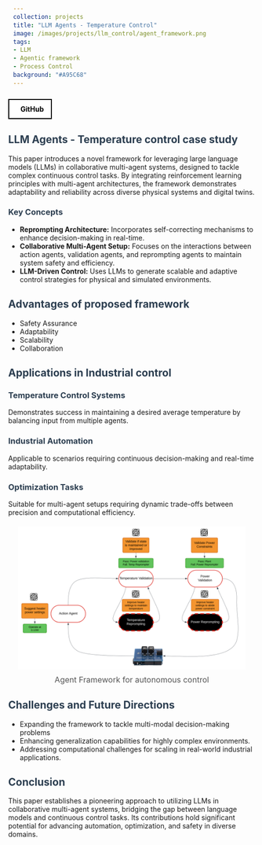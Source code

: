 ```yaml
---
collection: projects
title: "LLM Agents - Temperature Control"
image: /images/projects/llm_control/agent_framework.png
tags: 
- LLM
- Agentic framework 
- Process Control
background: "#A95C68" 
---
```


<style>
    .image-container {
        text-align: center;
        margin: 20px;
    }
    .image-container img {
        max-width: 100%;
        height: auto;
    }
    .image-caption {
        margin-top: 8px;
        font-size: 16px;
        color: #555;
    }
    h1, h2, h3 {
        color: #2c3e50;
    }
    code {
        background-color: #f4f4f4;
        padding: 2px 4px;
        border-radius: 4px;
    }
    pre {
        background-color: #f4f4f4;
        padding: 10px;
        border-radius: 4px;
        overflow-x: auto;
    }
    .equation {
        font-style: italic;
        margin: 10px 0;
    }

    .button-container {
    width: 100%;
    display: flex;
    justify-content: left;
    }

    .button-group {
        display: flex;
        gap: 15px; /* Space between buttons */
        align-items: center;
    }

    .icon-button {
        display: flex;
        align-items: center;
        justify-content: center;
        padding: 10px 15px;
        border: 2px solid black;
        background-color: white;
        color: black;
        font-weight: bold;
        cursor: pointer;
        transition: all 0.3s ease;
        text-decoration: none !important;
    }

    .icon-button i {
        margin-right: 8px;
        font-size: 20px;
    }

    .icon-button:hover {
        background-color: black;
        color: white;
    }
</style>

<div class="button-container">
    <a href="https://github.com/JavalVyas2000/LLM_controls" class="icon-button arxiv-button">
        <i class="fab fa-github"></i>
        <span>GitHub</span>
    </a>
</div>

<h2>LLM Agents - Temperature control case study</h2>
<p>This paper introduces a novel framework for leveraging large language models (LLMs) in collaborative multi-agent systems, designed to tackle complex continuous control tasks. By integrating reinforcement learning principles with multi-agent architectures, the framework demonstrates adaptability and reliability across diverse physical systems and digital twins.</p>

<h3>Key Concepts</h3>
<ul>
    <li><strong>Reprompting Architecture:</strong> Incorporates self-correcting mechanisms to enhance decision-making in real-time.</li>
    <li><strong>Collaborative Multi-Agent Setup:</strong> Focuses on the interactions between action agents, validation agents, and reprompting agents to maintain system safety and efficiency.</li>
    <li><strong>LLM-Driven Control:</strong> Uses LLMs to generate scalable and adaptive control strategies for physical and simulated environments.</li>
</ul>


<h2>Advantages of proposed framework</h2>
<ul>
    <li>Safety Assurance</li>
    <li>Adaptability</li>
    <li>Scalability</li>
    <li>Collaboration</li>
</ul>

<h2>Applications in Industrial control</h2>

<h3>Temperature Control Systems</h3>
<p>Demonstrates success in maintaining a desired average temperature by balancing input from multiple agents.</p>

<h3>Industrial Automation</h3>
<p>Applicable to scenarios requiring continuous decision-making and real-time adaptability.</p>

<h3>Optimization Tasks</h3>
<p>Suitable for multi-agent setups requiring dynamic trade-offs between precision and computational efficiency.</p>


<div class="image-container">
    <img src="images\projects\llm_control\agent_framework.png" alt="agent_framework">
    <div class="image-caption">Agent Framework for autonomous control</div>
</div>

<h2>Challenges and Future Directions</h2>
<ul>
    <li>Expanding the framework to tackle multi-modal decision-making problems</li>
    <li>Enhancing generalization capabilities for highly complex environments.</li>
    <li>Addressing computational challenges for scaling in real-world industrial applications.</li>
</ul>

<h2>Conclusion</h2>
<p>This paper establishes a pioneering approach to utilizing LLMs in collaborative multi-agent systems, bridging the gap between language models and continuous control tasks. Its contributions hold significant potential for advancing automation, optimization, and safety in diverse domains.</p>

